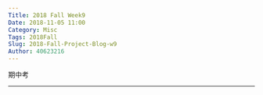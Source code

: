 ```yaml
---
Title: 2018 Fall Week9
Date: 2018-11-05 11:00
Category: Misc
Tags: 2018Fall
Slug: 2018-Fall-Project-Blog-w9
Author: 40623216
---
```


期中考

<!-- PELICAN_END_SUMMARY -->


----



